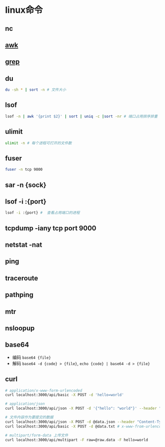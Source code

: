 # linux命令

## nc

## [awk](src/cmd/awk.md)  

## [grep](ref/grep.md)  
  
## du  

```bash
du -sh * | sort -n # 文件大小
```
  
## lsof  

```bash
lsof -n | awk '{print $2}' | sort | uniq -c |sort -nr # 端口占用排序排重
```
  
## ulimit  

```bash
ulimit -n # 每个进程可打开的文件数
```
  
## fuser  

```bash
fuser -n tcp 9000
```

## sar -n {sock}

## lsof -i :{port}

```bash
lsof -i :{port} #  查看占用端口的进程
```

## tcpdump -iany tcp port 9000

## netstat -nat

## ping

## traceroute

## pathping

## mtr

## nsloopup

## base64

- 编码 `base64 {file}`
- 解码 `base64 -d {code} > {file}`, `echo {code} | base64 -d > {file}`

## curl

```bash
# application/x-www-form-urlencoded
curl localhost:3000/api/basic -X POST -d 'hello=world'

# application/json
curl localhost:3000/api/json -X POST -d '{"hello": "world"}' --header "Content-Type: application/json"

# 文件内容作为要提交的数据
curl localhost:3000/api/json -X POST -d @data.json --header "Content-Type: application/json" # json
curl localhost:3000/api/basic -X POST -d @data.txt # x-www-from-urlencoded

# multipart/form-data 上传文件
curl localhost:3000/api/multipart -F raw=@raw.data -F hello=world

```
